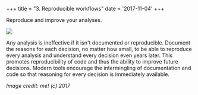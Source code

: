 +++
title = "3. Reproducible workflows"
date = '2017-11-04'
+++

Reproduce and improve your analyses.

<!--more-->

![](images/ds_process.png)

Any analysis is ineffective if it isn't documented or reproducible. Document the reasons for each decision, no matter how small, to be able to reproduce every analysis and understand every decision even years later. This promotes reproducibility of code and thus the ability to improve future decisions. Modern tools encourage the intermingling of documentation and code so that reasoning for every decision is immediately available.

_Image credit: me! (c) 2017_